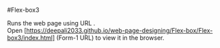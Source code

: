 #Flex-box3

Runs the web page using URL .<br />
Open [https://deepali2033.github.io/web-page-designing/Flex-box/Flex-box3/index.html] (Form-1 URL) to view it in the browser.
